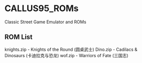 # CALLUS95_ROMs
Classic Street Game Emulator and ROMs

## ROM List
knights.zip - Knights of the Round (圆桌武士)
Dino.zip - Cadilacs & Dinosaurs (卡迪拉克与恐龙)
wof.zip - Warriors of Fate (三国志)
